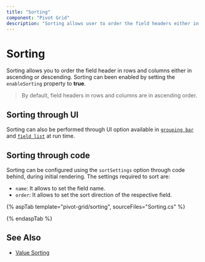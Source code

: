 ```yaml
---
title: "Sorting"
component: "Pivot Grid"
description: "Sorting allows user to order the field headers either in ascending or descending."
---
```


# Sorting

Sorting allows you to order the field header in rows and columns either in ascending or descending. Sorting can been enabled by setting the `enableSorting` property to **true**.

> By default, field headers in rows and columns are in ascending order.

## Sorting through UI

Sorting can also be performed through UI option available in [`grouping bar`](./grouping-bar) and [`field list`](./field-list) at run time.

## Sorting through code

Sorting can be configured using the `sortSettings` option through code behind, during initial rendering. The settings required to sort are:
* `name`: It allows to set the field name.
* `order`: It allows to set the sort direction of the respective field.

{% aspTab template="pivot-grid/sorting", sourceFiles="Sorting.cs" %}

{% endaspTab %}

## See Also

* [Value Sorting](./value-sorting)
